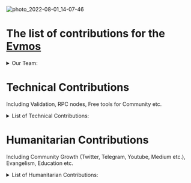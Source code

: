 ![photo_2022-08-01_14-07-46](https://user-images.githubusercontent.com/92199696/182135214-27d5558b-1be3-4cc9-b6e2-16a5f298a516.jpg)
<br/>
# The list of contributions for the [Evmos](https://evmos.org/)
<details>
  <summary>Our Team:</summary>

- [Vladimir Ponmimajushij Competencies](https://github.com/Antropocosmist/my_competencies)
- [Albert Andrejev Competencies](https://github.com/albertandrejev)
- [Vladimir Synthetic Competencies](https://www.instagram.com/synth_etic_/)
- [Valentin Medniyy Competencies](https://github.com/Medniyy)
- [Eugeniy Yakovishin Competencies](https://github.com/evgen3000)
- [Danil Milyutin Competencies](https://github.com/danilmilyutin)
</details>

# Technical Contributions
Including Validation, RPC nodes, Free tools for Community etc. 

<details>
  <summary>List of Technical Contributions:</summary>
  

- We validating Evmos Chain in Mainnet | [Validator's link](https://www.mintscan.io/evmos/validators/evmosvaloper1jk7umxyky5m5dul46t8nxneavlg7eysjr6lfj7)

- We running 3 public nodes for everyone who want to get onchain data without self-running a node:
1. https://rpc.evmos.posthuman.digital
2. https://lcd.evmos.posthuman.digital
3. grpc.evmos.posthuman.digital:443
 
- We working on [Sputnik Network](https://sputnik.exchange/), and we added $EVMOS to https://t.me/SputnikPriceBot without any support
- We've added $EVMOS to [Sputnik Exchange](https://sputnik.exchange/) and to [Sputnik Network](https://t.me/SputnikNetworkBot). Now users can send tips with $EVMOS in Twitter and Telegram, and also p2p-exchange $EVMOS directly in Telegram!| News in [Twitter](https://twitter.com/SputnikNetwork/status/1535044628902182920)
  </details>
  
  # Humanitarian Contributions
 Including Community Growth (Twitter, Telegram, Youtube, Medium etc.), Evangelism, Education etc. 
 
 <details>
  <summary>List of Humanitarian Contributions:</summary>
  
## Twitter <br/>

<details>
  <summary>Twitter Activity</summary>
  
  ![TWITTER JULY](https://user-images.githubusercontent.com/92199696/182177504-341e08bb-31ae-4712-a1b4-3b29ea731e36.jpg) <br/>
  
  -We've created a brand new Evmos Weekly Graphics! <br/>
  
  ![image](https://user-images.githubusercontent.com/92199696/182175046-d010b7af-88d8-420b-8533-d9a699d599d2.png) <br/>


<details>
  <summary>Cosmos News</summary>
  
-	[22 JANUARY 22](https://twitter.com/CosmosEcosystem/status/1484649432050249735)
-	[29 JANUARY 22](https://twitter.com/CosmosEcosystem/status/1487170430997876737)
-	[18 FEBRUARY 22](https://twitter.com/CosmosEcosystem/status/1494745556207423498)
-	[11 FEBRUARY 22](https://twitter.com/CosmosEcosystem/status/1492208935415201792)
-	[16 APRIL 22](https://twitter.com/CosmosEcosystem/status/1515350571162742799)
-	[07 MAY 22](https://twitter.com/CosmosEcosystem/status/1522652646645063680)
-	[13 MAY 22](https://twitter.com/CosmosEcosystem/status/1525170805566578688)
-	[21 MAY 22](https://twitter.com/CosmosEcosystem/status/1527729803079589889)
-	[27 MAY 22](https://twitter.com/CosmosEcosystem/status/1530258481353306115)
-	[04 JUNE 22](https://twitter.com/CosmosEcosystem/status/1532800528421462016)
-	[10 JUNE 22](https://twitter.com/CosmosEcosystem/status/1535327662339661824)  
-	[18 JUNE 22](https://twitter.com/CosmosEcosystem/status/1538182126331371521)  
-	[02 JULY 22](https://twitter.com/CosmosEcosystem/status/1543282585442422786)  
-	[09 JULY 22](https://twitter.com/CosmosEcosystem/status/1545811903926132740)
-	[16 JULY 22](https://twitter.com/CosmosEcosystem/status/1548334569128017922)
-	[25 JULY 22](https://twitter.com/CosmosEcosystem/status/1551287130357383176) 
- [02 JULY 22](https://twitter.com/CosmosEcosystem/status/1543282585442422786)
- [09 JULY 22](https://twitter.com/CosmosEcosystem/status/1545811903926132740)
- [16 JULY 22](https://twitter.com/CosmosEcosystem/status/1548334569128017922)
- [24 JULY 22](https://twitter.com/CosmosEcosystem/status/1551287130357383176)
- [07 AUG 22](https://twitter.com/CosmosEcosystem/status/1556023744338038784)
- [13 AUG 22](https://twitter.com/CosmosEcosystem/status/1558344736515170304)
- [26 AUG 22](https://twitter.com/CosmosEcosystem/status/1563142268445687809)
- [02 SEPT 22](https://twitter.com/CosmosEcosystem/status/1565723772421799938)
- [17 SEPT 22](https://twitter.com/CosmosEcosystem/status/1571152597226258437)
- [07 OCT 22](https://twitter.com/CosmosEcosystem/status/1578427132354920448)
- [14 OCT 22](https://twitter.com/CosmosEcosystem/status/1580959673716310025)
- [21 OCT 22](https://twitter.com/CosmosEcosystem/status/1583556576073289728)
- [04 NOV 22](https://twitter.com/CosmosEcosystem/status/1588563231861526528)

    </details>
  
  <details>
  <summary>Evmos Stats and Mentions</summary>
    
-	[22 JANUARY 22](https://twitter.com/CosmosEcosystem/status/1484920494377902090)
-	[20 MARCH 22](https://twitter.com/CosmosEcosystem/status/1505277951968956418)    
-	[26 MAY 22](https://twitter.com/CosmosEcosystem/status/1529447115717484544)
- [02 JUNE RESTAKE PROMO VIDEO](https://twitter.com/POSTHUMAN_DVS/status/1532364172054388737)
-	[02 JUNE 22](https://twitter.com/CosmosEcosystem/status/1532408474596003842)
-	[27 JUNE 22](https://twitter.com/CosmosEcosystem/status/1541371990434631682)
- [18 JULY 22](https://twitter.com/CosmosEcosystem/status/1548975598395072512)
- [18 SEPT 22](https://twitter.com/CosmosEcosystem/status/1571547329551028225)
- [30 OCT 22](https://twitter.com/CosmosEcosystem/status/1586710255957786624)

  </details>
  </details>
  
## Telegram <br/>

<details>
  <summary>Telegram Activity</summary> <br/>
  
We're creating and working with Russian Language Communities in Telegram. Also we're administrators of these groups:<br>
<br/> ![image](https://user-images.githubusercontent.com/92199696/182184346-75fa351c-03df-42a0-bff0-7ffe820be5e2.png)

- https://t.me/evmos_rus | ~250 members
- https://t.me/CosmosEcosystem_ru | ~3600 members
- https://t.me/Crypto_Base_Chat |  ~1300 members

Also we have news channel where we posting Evmos Updates and Links and other news from Cosmos Ecosystem:
<br/> Example about Evmos [Staking Guide](https://t.me/CosmosEcosystemNews_ru/972)<br/>
  </details>
  
  ## YouTube<br/>

<details>
  <summary>YouTube Activity</summary>

This is our big part of humanitarian side of our contibutions for Evmos: <br/>
We have several YouTube channels: <br/>
1. [CryptoBase](https://www.youtube.com/channel/UCT8g3Ki-EO0UHhP2DFPXi2A)
2. [PostHuman](https://www.youtube.com/c/POSTHUMAN)
3. [CryptoSlovo](https://www.youtube.com/c/CryptoSlovo/videos) <br/>

Videos (We mentioned Evmos in our videos)
- [Cosmos Ecosystem VideoChats Playlist 30+videos](https://www.youtube.com/playlist?list=PLgQFzABJoJYx-lwnvZwKjDqsDxiccjP-G). Here we talking about weekly Cosmos Ecosystem Updates and invites the representatives of Projects like Validators or Community Managers or delegators. <br/>
![g92 7 (9)](https://user-images.githubusercontent.com/92199696/182187885-6c220668-07b5-4e4f-a5dd-0af389496d31.jpg) <br/>
   </details>
   
   ## Evangelism

<details>
  <summary>Evangelism Activity:</summary>

- We always write about Evmos in our Socials! | [Twitter](https://twitter.com/ponimajushij),[Twitter 2](https://twitter.com/ZametkiHodlera)
- We creating content on https://twitter.com/CosmosEcosystem and always make reposts of Evmos news
- We write about Evmos at [blog on Medium](https://link.medium.com/i2acZwrQ8rb)
- We have [Validators School](https://github.com/Distributed-Validators-Synctems/Validator-School/blob/main/README.md) where we explaining for non-tech and tech people how to validate networks with humanitarian and technical lessons. <br/>


And there will be more! <br/>

- Vladimir Ponimajushij participating in different crypto-conferences as a speaker. For example, He was a speaker at [CoInvest Conference](https://coinvest.events/), that have been organized by [CoinPost](https://t.me/Coin_Post) - the biggest Crypto Channel in Telegram. It was a paid conference, so only people who bought ticket could see online, and here is a [video from his speech](https://youtu.be/Z_crcY4NGA4), and he spoke about Evmos and Cosmos Ecosystem a lot!
Here is the translation of his [presentation for CoInvest Conferense in English](https://docs.google.com/presentation/d/1TORtgZVS6rGtHNBOgGe-SGFGHiJc6M3zkB2IQtZ9M4s/edit?usp=sharing) 
And here is a [presentation in Russian](https://docs.google.com/presentation/d/1Hlh5lPUhM1EK-dV5vmkjQi4PYUbJc9bidaDEtG22M7A/edit?usp=sharing)

[CRYPTOLODES](https://www.youtube.com/c/CryptoLodes/videos) VIDEOS:
In this videos PostHuman validator represented by Vladimir Ponimajushij and Valentin Medniyy as Cosmos Ecosystem experts and we talks a lot about Cosmos Ecosystem on this show with Evmos Mentioning: - 
- [Cosmos Talks 2 ](https://www.youtube.com/watch?v=PdJfP-cHJME)
- [Cosmos Talks 3 ](https://www.youtube.com/watch?v=7wQLv1xEY-Y)
- [Cosmos Talks 4](https://www.youtube.com/watch?v=wS1h2PkhwN8)
- [Cosmos Talks 5](https://www.youtube.com/watch?v=OM5jjQA4wCU) 
- [Cosmos Talks 6](https://www.youtube.com/watch?v=PMSnSWP2hgY)
- [Cosmos Talks 7](https://www.youtube.com/watch?v=vjUvzYJrw3k)
- [Cosmos Talks 8](https://www.youtube.com/watch?v=OkcToiATIDk)
- [Cosmos Talks 9](https://www.youtube.com/watch?v=iy1W2JDnGAU)
- [Cosmos Talks 10](https://youtu.be/sLqmZqONxcY?t=2493) 
- Whole playlist of Cosmos Talks [here](https://youtube.com/playlist?list=PLHJPonHxjyvrdVgK8YvFfqAN0hiwns5P4)
 </details>
 </details>
